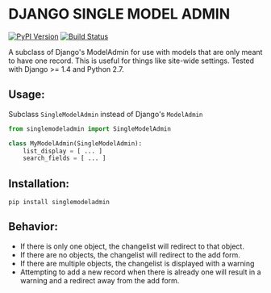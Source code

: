 DJANGO SINGLE MODEL ADMIN
===

[![PyPI Version](https://img.shields.io/pypi/v/singlemodeladmin.svg)][pypi]
[![Build Status](http://img.shields.io/travis/AMeng/django-single-model-admin.svg)][travis]

[travis]: http://travis-ci.org/AMeng/django-single-model-admin
[pypi]: https://pypi.python.org/pypi/singlemodeladmin

A subclass of Django's ModelAdmin for use with models that are only meant to have one record. This is useful for things like site-wide settings. Tested with Django >= 1.4 and Python 2.7.

Usage:
---

Subclass `SingleModelAdmin` instead of Django's `ModelAdmin`

```python
from singlemodeladmin import SingleModelAdmin

class MyModelAdmin(SingleModelAdmin):
    list_display = [ ... ]
    search_fields = [ ... ]
```

Installation:
---
```
pip install singlemodeladmin
```

Behavior:
---

- If there is only one object, the changelist will redirect to that object.
- If there are no objects, the changelist will redirect to the add form.
- If there are multiple objects, the changelist is displayed with a warning
- Attempting to add a new record when there is already one will result in a warning and a redirect away from the add form.

